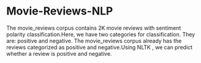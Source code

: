 # Movie-Reviews-NLP
The movie_reviews corpus contains 2K movie reviews with sentiment polarity classification.Here, we have two categories for classification. They are: positive and negative. The movie_reviews corpus already has the reviews categorized as positive and negative.Using NLTK , we can predict whether a review is positive and negative.
